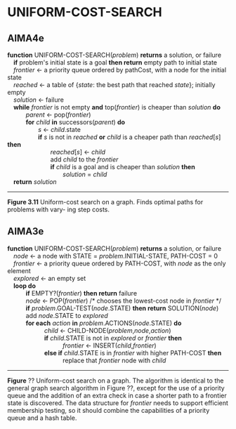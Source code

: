 # UNIFORM-COST-SEARCH

## AIMA4e  

__function__ UNIFORM-COST-SEARCH(_problem_) __returns__ a solution, or failure  
&emsp;__if__ problem's initial state is a goal __then return__ empty path to initial state  
&emsp;_frontier_ &larr; a priority queue ordered by pathCost, with a node for the initial state  
&emsp;_reached_ &larr; a table of {_state_: the best path that reached _state_}; initially empty  
&emsp;_solution_ &larr; failure  
&emsp;__while__  _frontier_ is not empty __and__ top(_frontier_) is cheaper than _solution_ __do__  
&emsp;&emsp;&emsp;_parent_ &larr; pop(_frontier_)  
&emsp;&emsp;&emsp;__for__ _child_ __in__ successors(_parent_) __do__   
&emsp;&emsp;&emsp;&emsp;&emsp;_s_ &larr; _child_.state  
&emsp;&emsp;&emsp;&emsp;&emsp;__if__ _s_ is not in _reached_  __or__ _child_ is a cheaper path than _reached_[_s_] __then__  
&emsp;&emsp;&emsp;&emsp;&emsp;&emsp;&emsp;_reached_[_s_] &larr; _child_  
&emsp;&emsp;&emsp;&emsp;&emsp;&emsp;&emsp;add _child_ to the _frontier_  
&emsp;&emsp;&emsp;&emsp;&emsp;&emsp;&emsp;__if__ _child_ is a goal and is cheaper than _solution_ __then__  
&emsp;&emsp;&emsp;&emsp;&emsp;&emsp;&emsp;&emsp;&emsp;_solution_  =  _child_  
&emsp;__return__ _solution_

---
__Figure 3.11__ Uniform-cost search on a graph. Finds optimal paths for problems with vary-
ing step costs.


## AIMA3e
__function__ UNIFORM-COST-SEARCH(_problem_) __returns__ a solution, or failure  
&emsp;_node_ &larr; a node with STATE = _problem_.INITIAL\-STATE, PATH\-COST = 0  
&emsp;_frontier_ &larr; a priority queue ordered by PATH\-COST, with _node_ as the only element  
&emsp;_explored_ &larr; an empty set  
&emsp;__loop do__  
&emsp;&emsp;&emsp;__if__ EMPTY?(_frontier_) __then return__ failure  
&emsp;&emsp;&emsp;_node_ &larr; POP(_frontier_) /\* chooses the lowest\-cost node in _frontier_ \*/  
&emsp;&emsp;&emsp;__if__ _problem_.GOAL\-TEST(_node_.STATE) __then return__ SOLUTION(_node_)  
&emsp;&emsp;&emsp;add _node_.STATE to _explored_  
&emsp;&emsp;&emsp;__for each__ _action_ __in__ _problem_.ACTIONS(_node_.STATE) __do__  
&emsp;&emsp;&emsp;&emsp;&emsp;&emsp;_child_ &larr; CHILD\-NODE(_problem_,_node_,_action_)  
&emsp;&emsp;&emsp;&emsp;&emsp;&emsp;__if__ _child_.STATE is not in _explored_ or _frontier_ __then__   
&emsp;&emsp;&emsp;&emsp;&emsp;&emsp;&emsp;&emsp;&emsp;_frontier_ &larr; INSERT(_child_,_frontier_)  
&emsp;&emsp;&emsp;&emsp;&emsp;&emsp;__else if__ _child_.STATE is in _frontier_ with higher PATH\-COST __then__  
&emsp;&emsp;&emsp;&emsp;&emsp;&emsp;&emsp;&emsp;&emsp;replace that _frontier_ node with _child_  

---
__Figure__ ?? Uniform\-cost search on a graph. The algorithm is identical to the general graph search algorithm in Figure ??, except for the use of a priority queue and the addition of an extra check in case a shorter path to a frontier state is discovered. The data structure for _frontier_ needs to support efficient membership testing, so it should combine the capabilities of a priority queue and a hash table.
